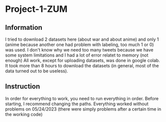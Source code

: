 # Project-1-ZUM

## Information

I tried to download 2 datasets here (about war and about anime) and only 1 (anime because another one had problem with labeling, too much 1 or 0) was used.
I don't know why we need too many tweets because we have some system limitations and I had a lot of error relatet to memory (not enough)
All work, except for uploading datasets, was done in google colab. It took more than 8 hours to download the datasets (in general, most of the data turned out to be useless).

## Instruction

In order for everything to work, you need to run everything in order. Before starting, I recommend changing the paths.
Everything worked without problems on 05/24/2023 (there were simply problems after a certain time in the working code)
